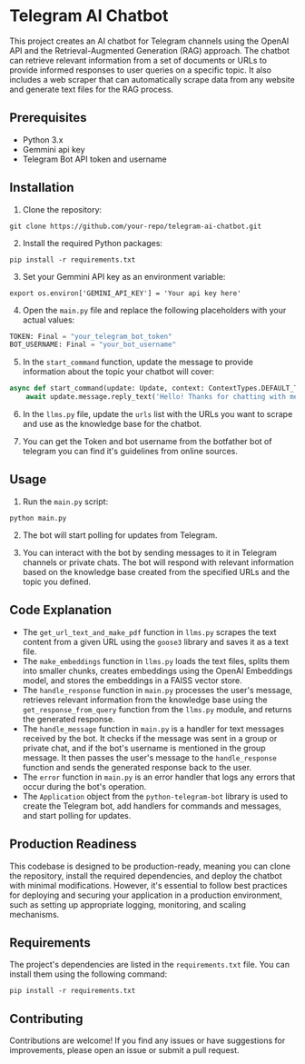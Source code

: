 # Telegram AI Chatbot

This project creates an AI chatbot for Telegram channels using the OpenAI API and the Retrieval-Augmented Generation (RAG) approach. The chatbot can retrieve relevant information from a set of documents or URLs to provide informed responses to user queries on a specific topic. It also includes a web scraper that can automatically scrape data from any website and generate text files for the RAG process.

## Prerequisites

- Python 3.x
- Gemmini api key
- Telegram Bot API token and username

## Installation

1. Clone the repository:

```
git clone https://github.com/your-repo/telegram-ai-chatbot.git
```

2. Install the required Python packages:

```
pip install -r requirements.txt
```

3. Set your Gemmini API key as an environment variable:

```
export os.environ['GEMINI_API_KEY'] = 'Your api key here'
```

4. Open the `main.py` file and replace the following placeholders with your actual values:

```python
TOKEN: Final = "your_telegram_bot_token"
BOT_USERNAME: Final = "your_bot_username"
```

5. In the `start_command` function, update the message to provide information about the topic your chatbot will cover:

```python
async def start_command(update: Update, context: ContextTypes.DEFAULT_TYPE):
    await update.message.reply_text('Hello! Thanks for chatting with me. You can chat with me on the [topic] topic!')
```

6. In the `llms.py` file, update the `urls` list with the URLs you want to scrape and use as the knowledge base for the chatbot.

7. You can get the Token and bot username from the botfather bot of telegram you can find it's guidelines from online sources.
## Usage

1. Run the `main.py` script:

```
python main.py
```

2. The bot will start polling for updates from Telegram.

3. You can interact with the bot by sending messages to it in Telegram channels or private chats. The bot will respond with relevant information based on the knowledge base created from the specified URLs and the topic you defined.

## Code Explanation

- The `get_url_text_and_make_pdf` function in `llms.py` scrapes the text content from a given URL using the `goose3` library and saves it as a text file.
- The `make_embeddings` function in `llms.py` loads the text files, splits them into smaller chunks, creates embeddings using the OpenAI Embeddings model, and stores the embeddings in a FAISS vector store.
- The `handle_response` function in `main.py` processes the user's message, retrieves relevant information from the knowledge base using the `get_response_from_query` function from the `llms.py` module, and returns the generated response.
- The `handle_message` function in `main.py` is a handler for text messages received by the bot. It checks if the message was sent in a group or private chat, and if the bot's username is mentioned in the group message. It then passes the user's message to the `handle_response` function and sends the generated response back to the user.
- The `error` function in `main.py` is an error handler that logs any errors that occur during the bot's operation.
- The `Application` object from the `python-telegram-bot` library is used to create the Telegram bot, add handlers for commands and messages, and start polling for updates.

## Production Readiness

This codebase is designed to be production-ready, meaning you can clone the repository, install the required dependencies, and deploy the chatbot with minimal modifications. However, it's essential to follow best practices for deploying and securing your application in a production environment, such as setting up appropriate logging, monitoring, and scaling mechanisms.

## Requirements

The project's dependencies are listed in the `requirements.txt` file. You can install them using the following command:

```
pip install -r requirements.txt
```

## Contributing

Contributions are welcome! If you find any issues or have suggestions for improvements, please open an issue or submit a pull request.
